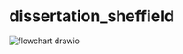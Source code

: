 # dissertation_sheffield
![flowchart drawio](https://github.com/user-attachments/assets/e39a5ea1-d6d3-4892-b763-5d6756e0fc01)
